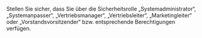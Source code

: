 Stellen Sie sicher, dass Sie über die Sicherheitsrolle „Systemadministrator“, „Systemanpasser“, „Vertriebsmanager“, „Vertriebsleiter“, „Marketingleiter“ oder „Vorstandsvorsitzender“ bzw. entsprechende Berechtigungen verfügen.